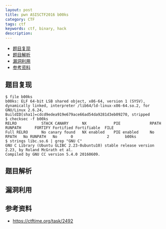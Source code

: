 ```yaml
---
layout: post
title: pwn ASISCTF2016 b00ks
category: CTF
tags: ctf
keywords: ctf, binary, hack
description:
---
```


- [题目复现](#题目复现)
- [题目解析](#题目解析)
- [漏洞利用](#漏洞利用)
- [参考资料](#参考资料)


## 题目复现
```
$ file b00ks 
b00ks: ELF 64-bit LSB shared object, x86-64, version 1 (SYSV), dynamically linked, interpreter /lib64/ld-linux-x86-64.so.2, for GNU/Linux 2.6.24, BuildID[sha1]=cdcd9edea919e679ace66ad54da9281d3eb09270, stripped
$ checksec -f b00ks
RELRO           STACK CANARY      NX            PIE             RPATH      RUNPATH      FORTIFY Fortified Fortifiable  FILE
Full RELRO      No canary found   NX enabled    PIE enabled     No RPATH   No RUNPATH   No      0               2       b00ks
$ strings libc.so.6 | grep "GNU C"
GNU C Library (Ubuntu GLIBC 2.23-0ubuntu10) stable release version 2.23, by Roland McGrath et al.
Compiled by GNU CC version 5.4.0 20160609.
```


## 题目解析

## 漏洞利用

## 参考资料
- https://ctftime.org/task/2492
